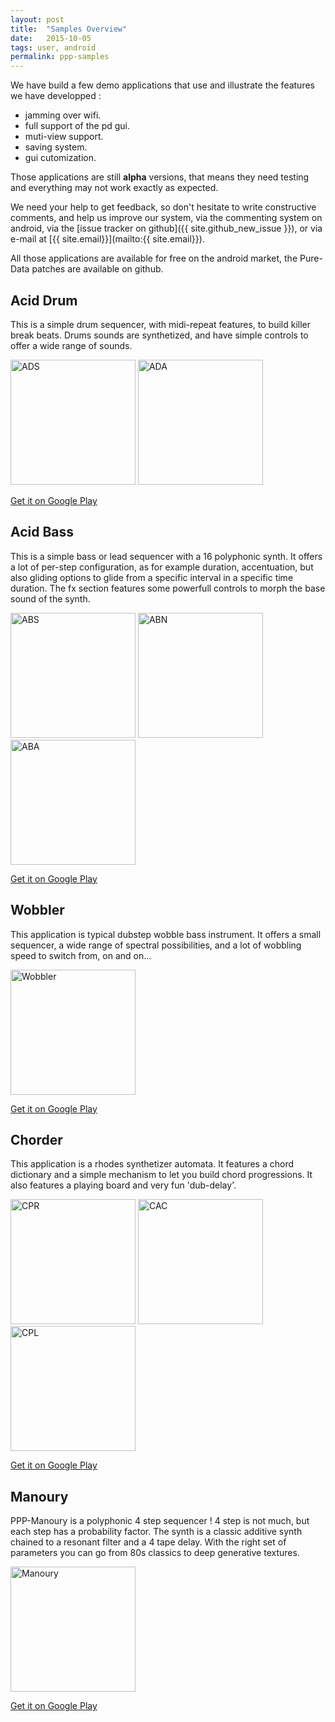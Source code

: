 ```yaml
---
layout: post
title:  "Samples Overview"
date:   2015-10-05 
tags: user, android
permalink: ppp-samples
---
```


We have build a few demo applications that use and illustrate the features we have developped :

* jamming over wifi.
* full support of the pd gui.
* muti-view support.
* saving system.
* gui cutomization.

Those applications are still **alpha** versions, that means they need testing and everything may not work exactly as expected.

We need your help to get feedback, so don't hesitate to write constructive comments, and help us improve our system, via the commenting system on android, via the [issue tracker on github]({{ site.github_new_issue }}), or via e-mail at [{{ site.email}}](mailto:{{ site.email}}).

All those applications are available for free on the android market, the Pure-Data patches are available on github.

## Acid Drum
This is a simple drum sequencer, with midi-repeat features, to build killer break beats. Drums sounds are synthetized, and have simple controls to offer a wide range of sounds.

<img src="{{site.baseurl}}/img/apps/AcidDrumsSequencer.png" alt="ADS" style="width: 200px;"/>
<img src="{{site.baseurl}}/img/apps/AcidDrumsAudio.png" alt="ADA" style="width: 200px;"/>

[Get it on Google Play](https://play.google.com/store/apps/details?id=net.mgsx.ppp.samples.aciddrums)

## Acid Bass
This is a simple bass or lead sequencer with a 16 polyphonic synth. It offers a lot of per-step configuration, as for example duration, accentuation, but also gliding options to glide from a specific interval in a specific time duration. The fx section features some powerfull controls to morph the base sound of the synth.

<img src="{{site.baseurl}}/img/apps/AcidBassSequencer.png" alt="ABS" style="width: 200px;"/>
<img src="{{site.baseurl}}/img/apps/AcidBassNoteOptions.png" alt="ABN" style="width: 200px;"/>
<img src="{{site.baseurl}}/img/apps/AcidBassAudio.png" alt="ABA" style="width: 200px;"/>

[Get it on Google Play](https://play.google.com/store/apps/details?id=net.mgsx.ppp.samples.acidbass)

## Wobbler
This application is typical dubstep wobble bass instrument. It offers a small sequencer, a wide range of spectral possibilities, and a lot of wobbling speed to switch from, on and on...

<img src="{{site.baseurl}}/img/apps/Wobbler.png" alt="Wobbler" style="width: 200px;"/>

[Get it on Google Play](https://play.google.com/store/apps/details?id=net.mgsx.ppp.samples.wobble)


## Chorder
This application is a rhodes synthetizer automata. It features a chord dictionary and a simple mechanism to let you build chord progressions. It also features a playing board and very fun 'dub-delay'.

<img src="{{site.baseurl}}/img/apps/ChorderProgression.png" alt="CPR" style="width: 200px;"/>
<img src="{{site.baseurl}}/img/apps/ChorderAudioControls.png" alt="CAC" style="width: 200px;"/>
<img src="{{site.baseurl}}/img/apps/ChorderPlay.png" alt="CPL" style="width: 200px;"/>

[Get it on Google Play](https://play.google.com/store/apps/details?id=net.mgsx.ppp.samples.chorder)


## Manoury
PPP-Manoury is a polyphonic 4 step sequencer ! 4 step is not much, but each step has a probability factor. The synth is a classic additive synth chained to a resonant filter and a 4 tape delay. With the right set of parameters you can go from 80s classics to deep generative textures.

<img src="{{site.baseurl}}/img/apps/Manoury.png" alt="Manoury" style="width: 200px;"/>

[Get it on Google Play](https://play.google.com/store/apps/details?id=net.mgsx.ppp.manoury)
